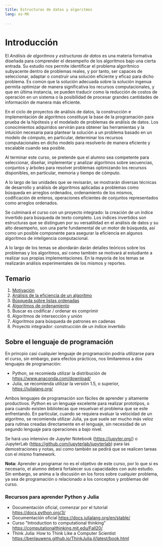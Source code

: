 ```yaml
---
title: Estructuras de datos y algoritmos
lang: es-MX

...
```



# Introducción

El _Análisis de algoritmos y estructuras de datos_ es una materia formativa diseñada para comprender el desempeño de los algoritmos bajo una cierta entrada. Su estudio nos permite identificar el problema algorítmico subyacente dentro de problemas reales, y por tanto, ser capaces de seleccionar, adaptar o construir una solución eficiente y eficaz para dicho problema. Es común que la solución adecuada sobre la solución ingenua permita optimizar de manera significativa los recursos computacionales, y que en última instancia, se pueden traducir como la reducción de costos de operación en un sistema o la posibilidad de procesar grandes cantidades de información de manera más eficiente.

En el ciclo de proyectos de análisis de datos, la construcción e implementación de algoritmos constituye la base de la programación para prueba de la hipótesis y el modelado de problemas de análisis de datos. Los conocimientos adquiridos servirán para obtener las herramientas y la intuición necesaria para plantear la solución a un problema basado en un modelo de cómputo, en particular, determinar los recursos computacionales en dicho modelo para resolverlo de manera eficiente y escalable cuando sea posible.

Al terminar este curso, se pretende que el alumno sea competente para seleccionar, diseñar, implementar y analizar algoritmos sobre secuencias, conjuntos y árboles para resolver problemas optimizando los recursos disponibles, en particular, memoria y tiempo de cómputo. 

A lo largo de las unidades que se revisarán, se mostrarán diversas técnicas de desarrollo y análisis de algoritmos aplicadas a problemas como búsqueda en arreglos ordenados, ordenamiento de los mismos, codificación de enteros, operaciones eficientes de conjuntos representados como arreglos ordenados.

Se culminará el curso con un proyecto integrado: la creación de un índice invertido para búsqueda de texto completo. Los índices invertidos son estructuras que se distinguen por su versatilidad en el análisis de datos y su alto desempeño, son una parte fundamental de un motor de búsqueda, así como un posible componente para asegurar la eficiencia en algunos algoritmos de inteligencia computacional. 

A lo largo de los temas se abordarán darán detalles teóricos sobre los problemas y los algoritmos, así como también se motivará al estudiante a realizar sus propias implementaciones. En la mayoría de los temas se realizarán análisis experimentales de los mismos y reportes.


## Temario
1. [Motivación](U1/index.html)
2. [Análisis de la eficiencia de un algoritmo](U2/index.html)
3. [Búsqueda sobre listas ordenadas](U3/index.html)
4. [Algoritmos de ordenamiento](U4/index.html)
5. Buscar es codificar / ordenar es comprimir
6. Algoritmos de intersección y unión
7. Algoritmos para búsqueda de patrones en cadenas
8. Proyecto integrador: construcción de un índice invertido


## Sobre el lenguaje de programación

En princpio casi cualquier lenguaje de programación podría utilizarse para el curso, sin embargo, para efectos prácticos, nos limitaremos a dos lenguajes de programación:

- Python, se recomieda utilizar la distribución de https://www.anaconda.com/download/
- Julia, se recomienda utilizar la versión 1.5, o superior, https://julialang.org/


Ambos lenguajes de programación son fáciles de aprender y altamente productivos. Python es un lenguaje excelente para realizar prototipos, o para cuando existen bibliotecas que resuelvan el problema que se este enfrentando. En particular, cuando se requiera evaluar la velocidad de un algoritmo, se recomienda utilizar Julia, ya que suele ser mucho más veloz para rutinas creadas directamente en el lenguaje, sin necesidad de un segundo lenguaje para operaciones a bajo nivel.

Se hará uso intensivo de Jupyter Notebook (https://jupyter.org/) o JupyterLab (https://github.com/jupyterlab/jupyterlab) para las demostraciones y notas, así como también se pedirá que se realicen tareas con el mismo framework.

**Nota:** Aprender a programar no es el objetivo de este curso, por lo que si es necesario, el alumno deberá fortalecer sus capacidades con auto estudio. Sin embargo, se anima a la discusión en los foros sobre cualquier problema, ya sea de programación o relacionado a los conceptos y problemas del curso.

### Recursos para aprender Python y Julia

- Documentación oficial, comenzar por el tutorial https://docs.python.org/3/
- Documentación oficial https://docs.julialang.org/en/stable/
- Curso "Introduction to computational thinking" https://computationalthinking.mit.edu/Fall20/
- Think Julia: How to Think Like a Computer Scientist https://benlauwens.github.io/ThinkJulia.jl/latest/book.html